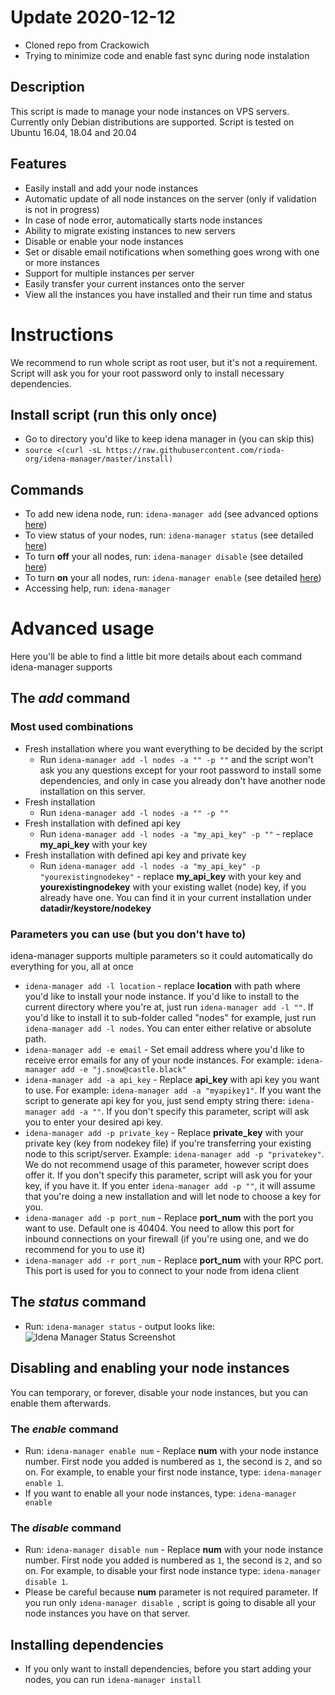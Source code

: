 # Update 2020-12-12
 - Cloned repo from Crackowich
 - Trying to minimize code and enable fast sync during node instalation

## Description
This script is made to manage your node instances on VPS servers. Currently only Debian distributions are
  supported. Script is tested on Ubuntu 16.04, 18.04 and 20.04

## Features
 - Easily install and add your node instances
 - Automatic update of all node instances on the server (only if validation is not in progress)
 - In case of node error, automatically starts node instances
 - Ability to migrate existing instances to new servers
 - Disable or enable your node instances
 - Set or disable email notifications when something goes wrong with one or more instances
 - Support for multiple instances per server
 - Easily transfer your current instances onto the server
 - View all the instances you have installed and their run time and status

# Instructions

We recommend to run whole script as root user, but it's not a requirement. Script will ask you for your root password
 only to install necessary dependencies.

## Install script (run this only once)
 - Go to directory you'd like to keep idena manager in (you can skip this)
 - `source <(curl -sL https://raw.githubusercontent.com/rioda-org/idena-manager/master/install)`

## Commands
 - To add new idena node, run: `idena-manager add` (see advanced options [here](#the-add-command))
 - To view status of your nodes, run: `idena-manager status` (see detailed [here](#the-status-command))
 - To turn **off** your all nodes, run: `idena-manager disable` (see detailed [here](#the-disable-command))
 - To turn **on** your all nodes, run: `idena-manager enable` (see detailed [here](#the-enable-command))
 - Accessing help, run: `idena-manager`

# Advanced usage
Here you'll be able to find a little bit more details about each command idena-manager supports

## The *add* command
### Most used combinations
 - Fresh installation where you want everything to be decided by the script
   - Run `idena-manager add -l nodes -a "" -p ""` and the script won't ask you any questions except
  for your root
  password to install some dependencies, and only in case you already don't have another node installation on this
   server.
 - Fresh installation
   - Run `idena-manager add -l nodes -a "" -p ""`
 - Fresh installation with defined api key
   - Run `idena-manager add -l nodes -a "my_api_key" -p ""` - replace **my_api_key** with your
  key
 - Fresh installation with defined api key and private key
   - Run `idena-manager add -l nodes -a "my_api_key" -p "yourexistingnodekey"` - replace
    **my_api_key** with your key and **yourexistingnodekey** with your existing
     wallet (node) key, if you already have one. You can find it in your current installation under **datadir/keystore/nodekey**
     
### Parameters you can use (but you don't have to)
idena-manager supports multiple parameters so it could automatically do everything for you, all at once

 - `idena-manager add -l location` - replace **location** with path where you'd like to install your node instance. If
  you'd like to install to the current directory where you're at, just run `idena-manager add -l ""`. If you'd like
   to install it to sub-folder called "nodes" for example, just run `idena-manager add -l nodes`. You can enter either
    relative or absolute path.
 - `idena-manager add -e email` - Set email address where you'd like to receive error emails for any of your node
  instances. For example: `idena-manager add -e "j.snow@castle.black"`
 - `idena-manager add -a api_key` - Replace **api_key** with api key you want to use. For example: `idena-manager add
  -a "myapikey1"`. If you want the script to generate api key for you, just send empty string there: `idena-manager
   add -a ""`. If you don't specify this parameter, script will ask you to enter your desired api key.
 - `idena-manager add -p private_key` - Replace **private_key** with your private key (key from nodekey file) if you're transferring
  your existing node to this script/server. Example: `idena-manager add -p "privatekey"`. We do not
   recommend usage of this parameter, however script does offer it. If you don't specify this parameter, script will
    ask you for your key, if you have it. If you enter `idena-manager add -p ""`, it will assume that you're doing a
     new installation and will let node to choose a key for you.
 - `idena-manager add -p port_num` - Replace **port_num** with the port you want to use. Default one is 40404. You need
  to allow this port for inbound connections on your firewall (if you're using one, and we do recommend for you to
   use it)
 - `idena-manager add -r port_num` - Replace **port_num** with your RPC port. This port is used for you to connect to
  your node from idena client

## The *status* command
 - Run: `idena-manager status` - output looks like:
![Idena Manager Status Screenshot](https://lh3.googleusercontent.com/Tn7VrkKnNwaryplCrGKgsYnf2tooN4hj0p_N7Y0cyf-FHOAvgLgWVn9AEgIxGWEzhYQg4S9AgVfrTruhtmtVwFUKvGfOL6AKyHzH6kx0O2D1Z3DU0nd8AZRDYe-Bq9yPKC26po3AyqXGx0gKnwT08RpOxL9_h3EFVBydlt3k3_O2DJKb7aM0RodsIFi9w9xI-H3XfkrwLT1wynqprnMhzMVv33wFhPRaYJVVMHKOk9soWelh4wROCdcQJxYhCV7SvwZQEOFz8XTnKcHtpecdfXuoVx9iM6FvhMXInEufC6M7YARqc12UKfiwCL9y751x7DzYtXBeLpkuJXWFGmFtIjFouucTsAg2vKci7UKwHVI92_OwGB9fmxdMupbF-JLGOJrSSp-VR6fOZprrQl-Kn3K4MXCRxoeID9FSqCB4fkTXO3NeHOngKTkauArMCw9QvU49iTgIpvBWop70oY4Qfj1LegEV07rUOjUfIaGckYKs3mW0Hiu18nfVX7QmrRy51ChLw0ebAeD_dI-6_job-C7m26av_0or5yToRki5zBXE2PelTxOnhGzj8alNkldnQrYqsgRSR7MlTxI_cd6tMS8ZYRY-RYvshHvLpWXdUk_avAoX490YBiqjBpR6ozkR4f4VBEco9YBUR0bscpBDkHa_3NlLz4KbbPkbO-itWlB3qC9gWkAcMzaQNy2By03eONt84Q=w2880-h896-ft)

## Disabling and enabling your node instances
You can temporary, or forever, disable your node instances, but you can enable them afterwards.

### The *enable* command
 - Run: `idena-manager enable num` - Replace **num** with your node instance number. First node you added is numbered
  as `1`, the second is `2`, and so on. For example, to enable your first node instance, type: `idena-manager enable 1`.
 - If you want to enable all your node instances, type: `idena-manager enable`

### The *disable* command
 - Run: `idena-manager disable num` - Replace **num** with your node instance number. First node you added is numbered
  as `1`, the second is `2`, and so on. For example, to disable your first node instance type: `idena-manager disable
   1`.
 - Please be careful because **num** parameter is not required parameter. If you run only `idena-manager disable
 `, script is going to disable all your node instances you have on that server.

## Installing dependencies
 - If you only want to install dependencies, before you start adding your nodes, you can run `idena-manager install`
